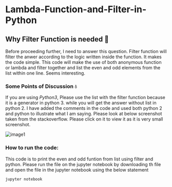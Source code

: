 # Lambda-Function-and-Filter-in-Python
## Why Filter Function is needed :eyes:
Before proceeding further, I need to answer this question. Filter function will filter the anwer according to the logic written inside the function. It makes the code simple. This code will make the use of both anonymous function or lambda and filter together and list the even and odd elements from the list within one line. Seems interesting.
### Some Points of Discussion :droplet:
If you are using *Python3*, Please use the list with the filter function because it is a generator in python 3. while you will get the answer without list in python 2. I have added the comments in the code and used both python 2 and python to illustrate what I am saying. 
Please look at below screenshot taken from the stackoverflow. Please click on it to view it as it is very small screenshot.

![image1](https://user-images.githubusercontent.com/35392729/43578705-350db33a-966d-11e8-81cf-5a63e6056498.png)

### How to run the code:
This code is to print the even and odd funtion from list using filter and python. Please run the file on the jupyter notebook by downloading th file and open the file in the jupyter notebook using the below statement
```
jupyter notebook
```



